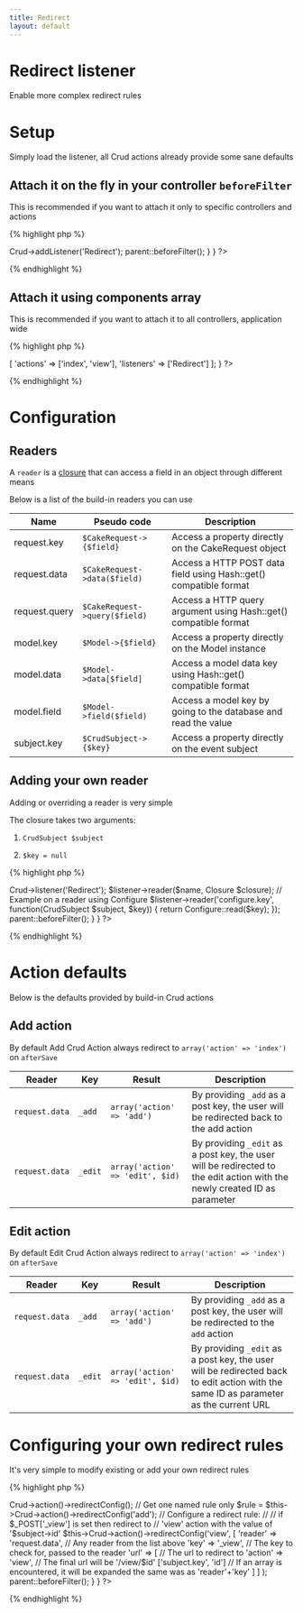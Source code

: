 ```yaml
---
title: Redirect
layout: default
---
```


# Redirect listener

Enable more complex redirect rules

# Setup

Simply load the listener, all Crud actions already provide some sane defaults

## Attach it on the fly in your controller `beforeFilter`

This is recommended if you want to attach it only to specific controllers and actions

{% highlight php %}
<?php
class SamplesController extends AppController {

  public function beforeFilter() {
    $this->Crud->addListener('Redirect');

    parent::beforeFilter();
  }
}
?>
{% endhighlight %}

## Attach it using components array

This is recommended if you want to attach it to all controllers, application wide

{% highlight php %}
<?php
class SamplesController extends AppController {

  public $components = [
    'Crud.Crud' => [
      'actions' => ['index', 'view'],
      'listeners' => ['Redirect']
    ];

}
?>
{% endhighlight %}

# Configuration

## Readers

A `reader` is a [closure](http://php.net/closure) that can access a field in an object through different means

Below is a list of the build-in readers you can use

<table class="table">
<thead>
  <tr>
    <th>Name</th>
    <th>Pseudo code</th>
    <th>Description</th>
  </tr>
</thead>
<tbody>
  <tr>
    <td>request.key</td>
    <td><code>$CakeRequest->{$field}</code></td>
    <td>Access a property directly on the CakeRequest object</td>
  </tr>
  <tr>
    <td>request.data</td>
    <td><code>$CakeRequest->data($field)</code></td>
    <td>Access a HTTP POST data field using Hash::get() compatible format</td>
  </tr>
  <tr>
    <td>request.query</td>
    <td><code>$CakeRequest->query($field)</code></td>
    <td>Access a HTTP query argument using Hash::get() compatible format</td>
  </tr>
  <tr>
    <td>model.key</td>
    <td><code>$Model->{$field}</code></td>
    <td>Access a property directly on the Model instance</td>
  </tr>
  <tr>
    <td>model.data</td>
    <td><code>$Model->data[$field]</code></td>
    <td>Access a model data key using Hash::get() compatible format</td>
  </tr>
  <tr>
    <td>model.field</td>
    <td><code>$Model->field($field)</code></td>
    <td>Access a model key by going to the database and read the value</td>
  </tr>
  <tr>
    <td>subject.key</td>
    <td><code>$CrudSubject->{$key}</code></td>
    <td>Access a property directly on the event subject</td>
  </tr>
</tbody>
</table>

## Adding your own reader

Adding or overriding a reader is very simple

The closure takes two arguments:

1) <code>CrudSubject $subject</code>

2) <code>$key = null</code>

{% highlight php %}
<?php
class SamplesController extends AppController {

  public function beforeFilter() {
    $listener = $this->Crud->listener('Redirect');
    $listener->reader($name, Closure $closure);

    // Example on a reader using Configure
    $listener->reader('configure.key', function(CrudSubject $subject, $key)) {
      return Configure::read($key);
    });

    parent::beforeFilter();
  }
}
?>
{% endhighlight %}

# Action defaults

Below is the defaults provided by build-in Crud actions

## Add action

By default Add Crud Action always redirect to `array('action' => 'index')` on `afterSave`

<table class="table">
<thead>
  <tr>
    <th>Reader</th>
    <th>Key</th>
    <th>Result</th>
    <th>Description</th>
  </tr>
</thead>
<tbody>
  <tr>
    <td><code>request.data</code></td>
    <td><code>_add</code></td>
    <td><code>array('action' => 'add')</code></td>
    <td>By providing <code>_add</code> as a post key, the user will be redirected back to the add action</td>
  </tr>
  <tr>
    <td><code>request.data</code></td>
    <td><code>_edit</code></td>
    <td><code>array('action' => 'edit', $id)</code></td>
    <td>By providing <code>_edit</code> as a post key, the user will be redirected to the edit action with the newly created ID as parameter</td>
  </tr>
</tbody>
</table>

## Edit action

By default Edit Crud Action always redirect to `array('action' => 'index')` on `afterSave`

<table class="table">
<thead>
  <tr>
    <th>Reader</th>
    <th>Key</th>
    <th>Result</th>
    <th>Description</th>
  </tr>
</thead>
<tbody>
  <tr>
    <td><code>request.data</code></td>
    <td><code>_add</code></td>
    <td><code>array('action' => 'add')</code></td>
    <td>By providing <code>_add</code> as a post key, the user will be redirected to the <code>add</code> action</td>
  </tr>
  <tr>
    <td><code>request.data</code></td>
    <td><code>_edit</code></td>
    <td><code>array('action' => 'edit', $id)</code></td>
    <td>By providing <code>_edit</code> as a post key, the user will be redirected back to edit action with the same ID as parameter as the current URL</td>
  </tr>
</tbody>
</table>

# Configuring your own redirect rules

It's very simple to modify existing or add your own redirect rules

{% highlight php %}
<?php
class SamplesController extends AppController {

  public function beforeFilter() {
    // Get all the redirect rules
    $rules = $this->Crud->action()->redirectConfig();

    // Get one named rule only
    $rule = $this->Crud->action()->redirectConfig('add');

    // Configure a redirect rule:
    //
    // if $_POST['_view'] is set then redirect to
    // 'view' action with the value of '$subject->id'
    $this->Crud->action()->redirectConfig('view',
      [
        'reader' => 'request.data',  // Any reader from the list above
        'key'    => '_view',         // The key to check for, passed to the reader
        'url'    => [                // The url to redirect to
          'action' => 'view',        // The final url will be '/view/$id'
          ['subject.key', 'id']      // If an array is encountered, it will be expanded the same was as 'reader'+'key'
        ]
      ]
    );

    parent::beforeFilter();
  }
}
?>
{% endhighlight %}
